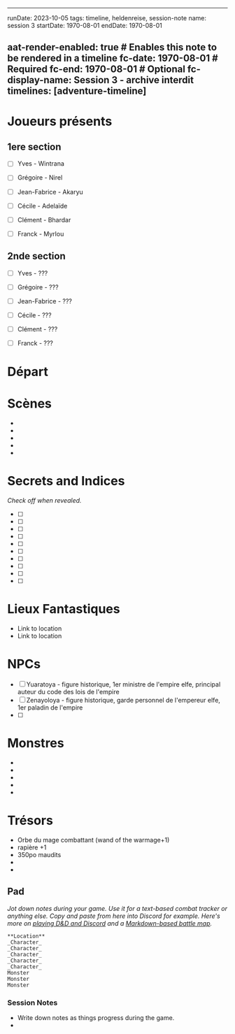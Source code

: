 
---
runDate: 2023-10-05
tags: timeline, heldenreise, session-note
name: session 3
startDate: 1970-08-01
endDate: 1970-08-01

aat-render-enabled: true # Enables this note to be rendered in a timeline
fc-date: 1970-08-01 # Required
fc-end: 1970-08-01 # Optional
fc-display-name: Session 3 - archive interdit
timelines: [adventure-timeline]
---


# Joueurs présents

## 1ere section
- [ ]  Yves - Wintrana
- [ ]  Grégoire - Nirel
- [ ]  Jean-Fabrice - Akaryu
- [ ]  Cécile - Adelaïde
- [ ]  Clément - Bhardar
- [ ]  Franck - Myrlou


## 2nde section
- [ ]  Yves - ???
- [ ]  Grégoire - ???
- [ ]  Jean-Fabrice - ???
- [ ]  Cécile - ???
- [ ]  Clément - ???
- [ ]  Franck - ???



# Départ 



# Scènes

- 
- 
- 
- 
- 

# Secrets and Indices

*Check off when revealed.*

- [ ]  
- [ ]  
- [ ]  
- [ ]  
- [ ]  
- [ ]  
- [ ]  
- [ ]  
- [ ]  
- [ ]  

# Lieux Fantastiques


- Link to location
- Link to location

# NPCs

- [ ]  Yuaratoya - figure historique, 1er ministre de l'empire elfe, principal auteur du code des lois de l'empire
- [ ] Zenayoloya - figure historique, garde personnel de l'empereur elfe, 1er paladin de l'empire
- [ ] 

# Monstres


- 
- 
- 
- 
- 

# Trésors

- Orbe du mage combattant (wand of the warmage+1)
- rapière +1
- 350po maudits
- 
- 

## Pad

*Jot down notes during your game. Use it for a text-based combat tracker or anything else. Copy and paste from here into Discord for example. Here's more on [playing D&D and Discord](https://slyflourish.com/playing_dnd_over_discord.html) and a [Markdown-based battle map](https://slyflourish.com/text-based_battle_maps.html).*

```
**Location**
_Character_
_Character_
_Character_
_Character_
_Character_
Monster
Monster
Monster
```

### Session Notes

- Write down notes as things progress during the game.
- 